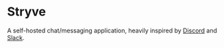 # Stryve
A self-hosted chat/messaging application, heavily inspired by [Discord](https://discordapp.com/) and [Slack](https://slack.com/).

